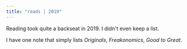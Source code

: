 ```yaml
---
title: "reads | 2019"
---
```


Reading took quite a backseat in 2019. I didn't even keep a list.

I have one note that simply lists _Originals_, _Freakonomics_, _Good to Great_.
